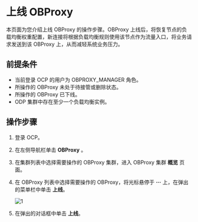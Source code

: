 # 上线 OBProxy

本页面为您介绍上线 OBProxy 的操作步骤。OBProxy 上线后，将恢复节点的负载均衡权重配置，新连接将根据负载均衡规则使用该节点作为流量入口，将业务请求发送到该 OBProxy 上，从而减轻系统业务压力。

## 前提条件

* 当前登录 OCP 的用户为 OBPROXY_MANAGER 角色。
* 所操作的 OBProxy 未处于待接管或删除状态。
* 所操作的 OBProxy 已下线。
* ODP 集群中存在至少一个负载均衡实例。

## 操作步骤

1. 登录 OCP。

2. 在左侧导航栏单击 **OBProxy** 。

3. 在集群列表中选择需要操作的 OBProxy 集群，进入 OBProxy 集群 **概览** 页面。

4. 在 OBProxy 列表中选择需要操作的 OBProxy，将光标悬停于 **···** 上，在弹出的菜单栏中单击 **上线**。

    ![1](https://obbusiness-private.oss-cn-shanghai.aliyuncs.com/doc/img/ocp/402-cn/%E4%B8%8A%E7%BA%BFobserver.png)

5. 在弹出的对话框中单击 **上线**。
